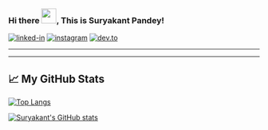 
### Hi there <img src="https://raw.githubusercontent.com/MartinHeinz/MartinHeinz/master/wave.gif" width="30px">, This is Suryakant Pandey!
[![linked-in](https://img.shields.io/badge/Linked_In-0077B5?style=for-the-badge&logo=LinkedIn&logoColor=white)](https://www.linkedin.com/in/suryakant05/)
[![instagram](https://img.shields.io/badge/Instagram-E4405F?style=for-the-badge&logo=instagram&logoColor=white)](https://www.instagram.com/suryakant_05/)
[![dev.to](https://img.shields.io/badge/Dev.to-0A0A0A?style=for-the-badge&logo=Dev-dot-To&logoColor=white)](https://dev.to/suryakant_05)

--------
--------

## &#x1f4c8; My GitHub Stats

[![Top Langs](https://github-readme-stats.vercel.app/api/top-langs/?username=suryakantpandey&theme=radical)](https://github.com/anuraghazra/github-readme-stats)


[![Suryakant's GitHub stats](https://github-readme-stats.vercel.app/api?username=suryakantpandey&theme=radical)](https://github.com/anuraghazra/github-readme-stats)

<!--
**suryakantpandey/suryakantpandey** is a ✨ _special_ ✨ repository because its `README.md` (this file) appears on your GitHub profile.

Here are some ideas to get you started:

- 🔭 I’m currently working on ...
- 🌱 I’m currently learning ...
- 👯 I’m looking to collaborate on ...
- 🤔 I’m looking for help with ...
- 💬 Ask me about ...
- 📫 How to reach me: ...
- 😄 Pronouns: ...
- ⚡ Fun fact: ...
-->
